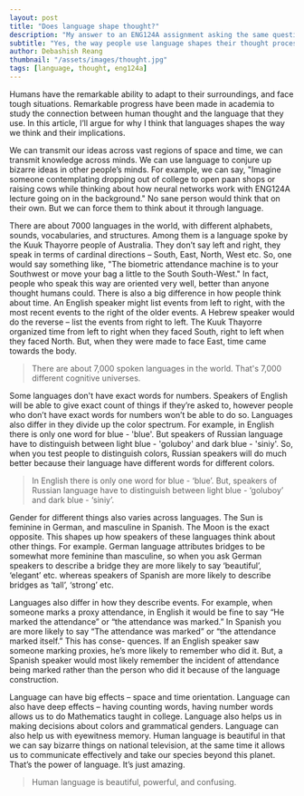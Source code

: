 ```yaml
---
layout: post
title: "Does language shape thought?"
description: "My answer to an ENG124A assignment asking the same question. Much of the arguments that I made are based on Lera Boroditsky's talks."
subtitle: "Yes, the way people use language shapes their thought process."
author: Debashish Reang
thumbnail: "/assets/images/thought.jpg"
tags: [language, thought, eng124a]
---
```

Humans have the remarkable ability to adapt to their surroundings, and face tough situations. Remarkable progress have been made in academia to study the connection between human thought and the language that they use. In this article, I’ll argue for why I think that languages shapes the way we think and their implications.

We can transmit our ideas across vast regions of space and time, we can transmit knowledge across minds. We can use language to conjure up bizarre ideas in other people’s minds. For example, we can say, "Imagine someone contemplating dropping out of college to open paan shops or raising cows while thinking about how neural networks work with ENG124A lecture going on in the background." No sane person would think that on their own. But we can force them to think about it through language.

There are about 7000 languages in the world, with different alphabets, sounds, vocabularies, and structures. Among them is a language spoke by the Kuuk Thayorre people of Australia. They don’t say left and right, they speak in terms of cardinal directions – South, East, North, West etc. So, one would say something like, "The biometric attendance machine is to your Southwest or move your bag a little to the South South-West." In fact, people who speak this way are oriented very well, better than anyone thought humans could. There is also a big difference in how people think about time. An English speaker might list events from left to right, with the most recent events to the right of the older events. A Hebrew speaker would do the reverse – list the events from right to left. The Kuuk Thayorre organized time from left to right when they faced South, right to left when they faced North. But, when they were made to face East, time came towards the body.

> There are about 7,000 spoken languages in the world. That's 7,000 different cognitive universes.

Some languages don't have exact words for numbers. Speakers of English will be able to give exact count of things if they’re asked to, however people who don’t have exact words for numbers won’t be able to do so. Languages also differ in they divide up the color spectrum. For example, in English there is only one word for blue - 'blue'. But speakers of Russian language have to distinguish between light blue - 'goluboy' and dark blue - 'siniy'. So, when you test people to distinguish colors, Russian speakers will do much better because their language have different words for different colors.

> In English there is only one word for blue - ‘blue’. But, speakers of Russian language have to distinguish between light blue - ‘goluboy’ and dark blue - ‘siniy’.

Gender for different things also varies across languages. The Sun is feminine in German, and masculine in Spanish. The Moon is the exact opposite. This shapes up how speakers of these languages think about other things. For example. German language attributes bridges to be somewhat more feminine than masculine, so when you ask German speakers to describe a bridge they are more likely to say ‘beautiful’, ‘elegant’ etc. whereas speakers of Spanish are more likely to describe bridges as ‘tall’, ‘strong’ etc.

Languages also differ in how they describe events. For example, when someone marks a proxy attendance, in English it would be fine to say “He marked the attendance” or “the attendance was marked.” In Spanish you are more likely to say “The attendance was marked” or “the attendance marked itself.” This has conse- quences. If an English speaker saw someone marking proxies, he’s more likely to remember who did it. But, a Spanish speaker would most likely remember the incident of attendance being marked rather than the person who did it because of the language construction.

Language can have big effects – space and time orientation. Language can also have deep effects – having counting words, having number words allows us to do Mathematics taught in college. Language also helps us in making decisions about colors and grammatical genders. Language can also help us with eyewitness memory. Human language is beautiful in that we can say bizarre things on national television, at the same time it allows us to communicate effectively and take our species beyond this planet. That’s the power of language. It’s just amazing.

> Human language is beautiful, powerful, and confusing.
